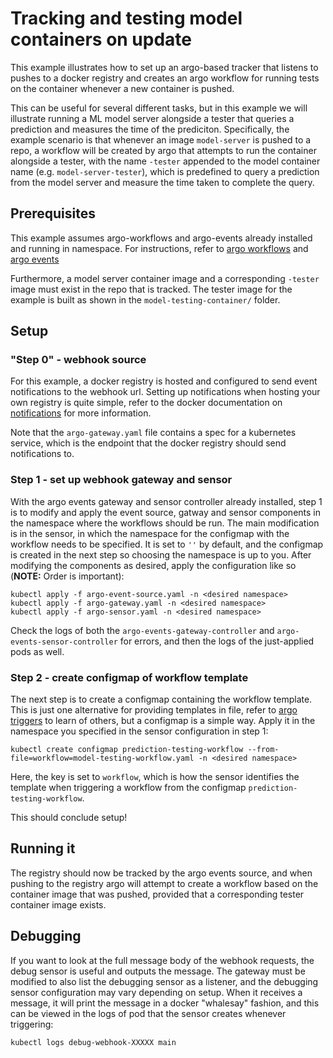# Tracking and testing model containers on update
This example illustrates how to set up an argo-based tracker that listens to pushes to a docker registry and creates an argo workflow for running tests on the container whenever a new container is pushed.

This can be useful for several different tasks, but in this example we will illustrate running a ML model server alongside a tester that queries a prediction and measures the time of the prediciton. Specifically, the example scenario is that whenever an image `model-server` is pushed to a repo, a workflow will be created by argo that attempts to run the container alongside a tester, with the name `-tester` appended to the model container name (e.g. `model-server-tester`), which is predefined to query a prediction from the model server and measure the time taken to complete the query.

## Prerequisites
This example assumes argo-workflows and argo-events already installed and running in namespace. For instructions, refer to [argo workflows](https://argoproj.github.io/argo) and [argo events](https://argoproj.github.io/projects/argo-events)

Furthermore, a model server container image and a corresponding `-tester` image must exist in the repo that is tracked. The tester image for the example is built as shown in the `model-testing-container/` folder.

## Setup
### "Step 0" - webhook source
For this example, a docker registry is hosted and configured to send event notifications to the webhook url. Setting up notifications when hosting your own registry is quite simple, refer to the docker documentation on [notifications](https://docs.docker.com/registry/notifications/) for more information.

Note that the `argo-gateway.yaml` file contains a spec for a kubernetes service, which is the endpoint that the docker registry should send notifications to.

### Step 1 - set up webhook gateway and sensor
With the argo events gateway and sensor controller already installed, step 1 is to modify and apply the event source, gatway and sensor components in the namespace where the workflows should be run. The main modification is in the sensor, in which the namespace for the configmap with the workflow needs to be specified. It is set to `''` by default, and the configmap is created in the next step so choosing the namespace is up to you. After modifying the components as desired, apply the configuration like so (**NOTE:** Order is important):

```
kubectl apply -f argo-event-source.yaml -n <desired namespace>
kubectl apply -f argo-gateway.yaml -n <desired namespace>
kubectl apply -f argo-sensor.yaml -n <desired namespace>
```

Check the logs of both the `argo-events-gateway-controller` and `argo-events-sensor-controller` for errors, and then the logs of the just-applied pods as well.

### Step 2 - create configmap of workflow template
The next step is to create a configmap containing the workflow template. This is just one alternative for providing templates in file, refer to [argo triggers](https://argoproj.github.io/argo-events/trigger/) to learn of others, but a configmap is a simple way. Apply it in the namespace you specified in the sensor configuration in step 1:

```
kubectl create configmap prediction-testing-workflow --from-file=workflow=model-testing-workflow.yaml -n <desired namespace>
```

Here, the key is set to `workflow`, which is how the sensor identifies the template when triggering a workflow from the configmap `prediction-testing-workflow`.

This should conclude setup!


## Running it
The registry should now be tracked by the argo events source, and when pushing to the registry argo will attempt to create a workflow based on the container image that was pushed, provided that a corresponding tester container image exists.

## Debugging
If you want to look at the full message body of the webhook requests, the debug sensor is useful and outputs the message. The gateway must be modified to also list the debugging sensor as a listener, and the debugging sensor configuration may vary depending on setup. When it receives a message, it will print the message in a docker "whalesay" fashion, and this can be viewed in the logs of pod that the sensor creates whenever triggering:

```
kubectl logs debug-webhook-XXXXX main
```